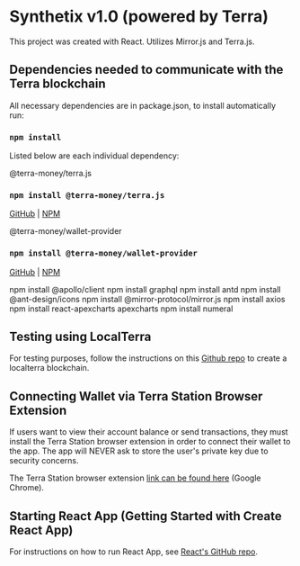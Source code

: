 # Synthetix v1.0 (powered by Terra)

This project was created with React. Utilizes Mirror.js and Terra.js.

## Dependencies needed to communicate with the Terra blockchain

All necessary dependencies are in package.json, to install automatically run:

### `npm install`

Listed below are each individual dependency:

@terra-money/terra.js

### `npm install @terra-money/terra.js`

[GitHub](https://terra-money.github.io/terra.js/) | [NPM](https://www.npmjs.com/package/@terra-money/terra.js)

@terra-money/wallet-provider

### `npm install @terra-money/wallet-provider`

[GitHub](https://github.com/terra-money/wallet-provider/tree/main/packages/src/@terra-money/wallet-provider) | [NPM](https://www.npmjs.com/package/@terra-money/wallet-provider)

npm install @apollo/client
npm install graphql
npm install antd
npm install @ant-design/icons
npm install @mirror-protocol/mirror.js
npm install axios
npm install react-apexcharts apexcharts
npm install numeral


## Testing using LocalTerra

For testing purposes, follow the instructions on this [Github repo](https://github.com/terra-money/LocalTerra) to create a localterra blockchain.

## Connecting Wallet via Terra Station Browser Extension

If users want to view their account balance or send transactions, they must install the Terra Station browser extension in order to connect their wallet to the app.  The app will NEVER ask to store the user's private key due to security concerns.

The Terra Station browser extension [link can be found here](https://chrome.google.com/webstore/detail/terra-station/aiifbnbfobpmeekipheeijimdpnlpgpp?hl=en) (Google Chrome).

## Starting React App (Getting Started with Create React App)

For instructions on how to run React App, see [React's GitHub repo](https://github.com/facebook/create-react-app).
